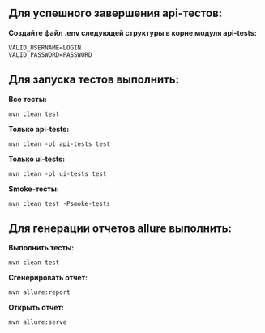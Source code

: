 ## Для успешного завершения api-тестов:

**Создайте файл .env следующей структуры в корне модуля api-tests:**

```
VALID_USERNAME=LOGIN
VALID_PASSWORD=PASSWORD
```

## Для запуска тестов выполнить:

**Все тесты:**

    mvn clean test

**Только api-tests:**

    mvn clean -pl api-tests test

**Только ui-tests:**

    mvn clean -pl ui-tests test

**Smoke-тесты:**

    mvn clean test -Psmoke-tests

## Для генерации отчетов allure выполнить:

**Выполнить тесты:**

    mvn clean test

**Сгенерировать отчет:**

    mvn allure:report

**Открыть отчет:**

    mvn allure:serve
